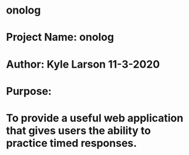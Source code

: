 # onolog
# Project Name: onolog
# Author: Kyle Larson 11-3-2020
# Purpose: 
# To provide a useful web application that gives users the ability to practice timed responses.



